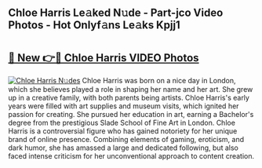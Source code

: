 ## Chloe Harris Le𝚊ked N𝚞de - Part-jco Video Photos - Hot Onlyf𝚊ns Le𝚊ks Kpjj1

# <h2><a href="http://ab63287.deff.icu/?id=Chloe+Harris">🔗 New 👉🔴 Chloe Harris VIDEO Photos</a></h2>

[![Chloe Harris N𝚞des](https://i.imgur.com/rIISA9y.gif)](http://ab63287.deff.icu/?id=Chloe+Harris)
Chloe Harris was born on a nice day in London, which she believes played a role in shaping her name and her art. She grew up in a creative family, with both parents being artists. Chloe Harris's early years were filled with art supplies and museum visits, which ignited her passion for creating. She pursued her education in art, earning a Bachelor's degree from the prestigious Slade School of Fine Art in London. Chloe Harris is a controversial figure who has gained notoriety for her unique brand of online presence. Combining elements of gaming, eroticism, and dark humor, she has amassed a large and dedicated following, but also faced intense criticism for her unconventional approach to content creation.
